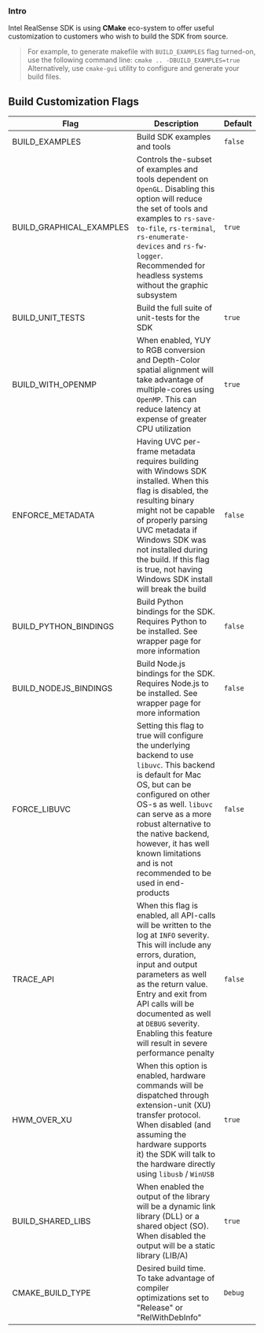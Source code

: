 ### Intro
Intel RealSense SDK is using **CMake** eco-system to offer useful customization to customers who wish to build the SDK from source.  
> For example, to generate makefile with `BUILD_EXAMPLES` flag turned-on, use the following command line:
`cmake .. -DBUILD_EXAMPLES=true`
Alternatively, use `cmake-gui` utility to configure and generate your build files.

## Build Customization Flags
| Flag  | Description | Default |
| ------------- | ------------- |----
| BUILD_EXAMPLES  | Build SDK examples and tools |`false`|
| BUILD_GRAPHICAL_EXAMPLES  | Controls the-subset of examples and tools dependent on `OpenGL`. Disabling this option will reduce the set of tools and examples to `rs-save-to-file`, `rs-terminal`, `rs-enumerate-devices` and `rs-fw-logger`. Recommended for headless systems without the graphic subsystem | `true`|
|BUILD_UNIT_TESTS| Build the full suite of unit-tests for the SDK|`true`|
|BUILD_WITH_OPENMP| When enabled, YUY to RGB conversion and Depth-Color spatial alignment will take advantage of multiple-cores using `OpenMP`. This can reduce latency at expense of greater CPU utilization|`true`|
| ENFORCE_METADATA | Having UVC per-frame metadata requires building with Windows SDK installed. When this flag is disabled, the resulting binary might not be capable of properly parsing UVC metadata if Windows SDK was not installed during the build. If this flag is true, not having Windows SDK install will break the build | `false`|
|BUILD_PYTHON_BINDINGS|Build Python bindings for the SDK. Requires Python to be installed. See wrapper page for more information|`false`|
|BUILD_NODEJS_BINDINGS|Build Node.js bindings for the SDK. Requires Node.js to be installed. See wrapper page for more information|`false`|
|FORCE_LIBUVC|Setting this flag to true will configure the underlying backend to use `libuvc`. This backend is default for Mac OS, but can be configured on other OS-s as well. `libuvc` can serve as a more robust alternative to the native backend, however, it has well known limitations and is not recommended to be used in end-products|`false`|
|TRACE_API|When this flag is enabled, all API-calls will be written to the log at `INFO` severity. This will include any errors, duration, input and output parameters as well as the return value. Entry and exit from API calls will be documented as well at `DEBUG` severity. Enabling this feature will result in severe performance penalty|`false`|
|HWM_OVER_XU|When this option is enabled, hardware commands will be dispatched through extension-unit (XU) transfer protocol. When disabled (and assuming the hardware supports it) the SDK will talk to the hardware directly using `libusb` / `WinUSB`|`true`|
|BUILD_SHARED_LIBS| When enabled the output of the library will be a dynamic link library (DLL) or a shared object (SO). When disabled the output will be a static library (LIB/A)|`true`|
|CMAKE_BUILD_TYPE|Desired build time. To take advantage of compiler optimizations set to "Release" or "RelWithDebInfo"|`Debug`|
